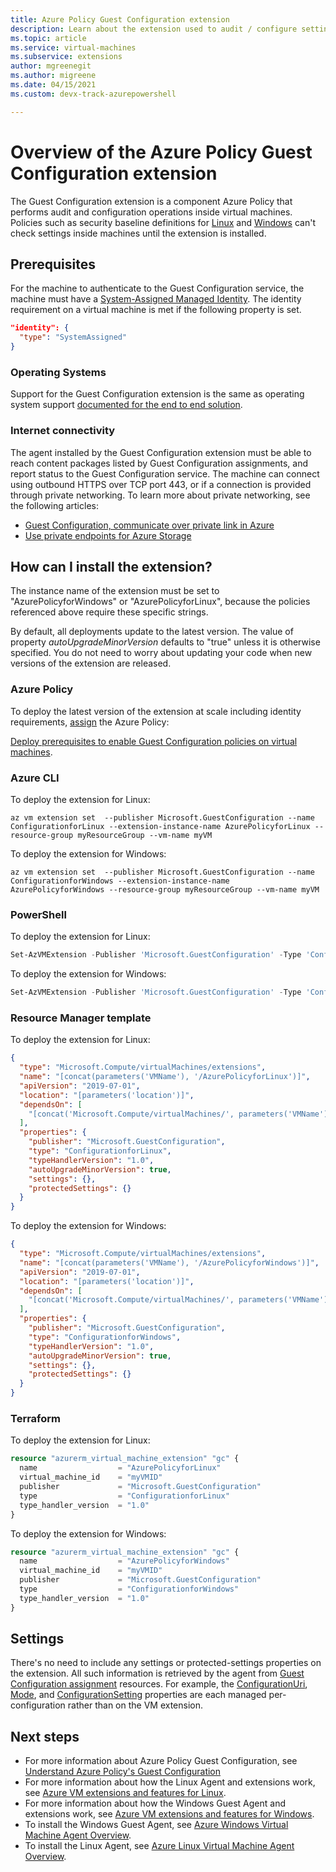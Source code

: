 ```yaml
---
title: Azure Policy Guest Configuration extension
description: Learn about the extension used to audit / configure settings inside virtual machines
ms.topic: article
ms.service: virtual-machines
ms.subservice: extensions
author: mgreenegit
ms.author: migreene
ms.date: 04/15/2021 
ms.custom: devx-track-azurepowershell

---
```


# Overview of the Azure Policy Guest Configuration extension

The Guest Configuration extension is a component Azure Policy that performs audit and configuration operations inside virtual machines.
Policies such as security baseline definitions for 
[Linux](https://portal.azure.com/#blade/Microsoft_Azure_Policy/PolicyDetailBlade/definitionId/%2Fproviders%2FMicrosoft.Authorization%2FpolicyDefinitions%2Ffc9b3da7-8347-4380-8e70-0a0361d8dedd)
and [Windows](https://portal.azure.com/#blade/Microsoft_Azure_Policy/PolicyDetailBlade/definitionId/%2Fproviders%2FMicrosoft.Authorization%2FpolicyDefinitions%2F72650e9f-97bc-4b2a-ab5f-9781a9fcecbc)
can't check settings inside machines until the extension is installed.

## Prerequisites

For the machine to authenticate to the Guest Configuration service, the machine must have a
[System-Assigned Managed Identity](../../active-directory/managed-identities-azure-resources/overview.md).
The identity requirement on a virtual machine is met if the following property is set.

  ```json
  "identity": {
    "type": "SystemAssigned"
  }
  ```

### Operating Systems

Support for the Guest Configuration extension is the same as operating system support
[documented for the end to end solution](../../governance/policy/concepts/guest-configuration.md#supported-client-types).

### Internet connectivity

The agent installed by the Guest Configuration extension must be able to reach
content packages listed by Guest Configuration assignments,
and report status to the Guest Configuration service.
The machine can connect using outbound HTTPS over
TCP port 443, or if a connection is provided through private networking.
To learn more about private networking, see the following articles:

- [Guest Configuration, communicate over private link in Azure](../../governance/policy/concepts/guest-configuration.md#communicate-over-private-link-in-azure)
- [Use private endpoints for Azure Storage](../../storage/common/storage-private-endpoints.md)

## How can I install the extension?

The instance name of the extension must be set to
"AzurePolicyforWindows" or "AzurePolicyforLinux",
because the policies referenced above require these specific strings.

By default, all deployments update to the latest version. The value
of property _autoUpgradeMinorVersion_ defaults to "true" unless it is otherwise
specified. You do not need to worry about updating your code when
new versions of the extension are released.

### Azure Policy

To deploy the latest version of the extension at scale including identity requirements,
[assign](../../governance/policy/assign-policy-portal.md) the Azure Policy:

[Deploy prerequisites to enable Guest Configuration policies on virtual machines](https://github.com/Azure/azure-policy/blob/master/built-in-policies/policySetDefinitions/Guest%20Configuration/GuestConfiguration_AzureBaseline.json).

### Azure CLI

To deploy the extension for Linux:


```azurecli
az vm extension set  --publisher Microsoft.GuestConfiguration --name ConfigurationforLinux --extension-instance-name AzurePolicyforLinux --resource-group myResourceGroup --vm-name myVM
```

To deploy the extension for Windows:

```azurecli
az vm extension set  --publisher Microsoft.GuestConfiguration --name ConfigurationforWindows --extension-instance-name AzurePolicyforWindows --resource-group myResourceGroup --vm-name myVM
```

### PowerShell

To deploy the extension for Linux:

```powershell
Set-AzVMExtension -Publisher 'Microsoft.GuestConfiguration' -Type 'ConfigurationforLinux' -Name 'AzurePolicyforLinux' -TypeHandlerVersion 1.0 -ResourceGroupName 'myResourceGroup' -Location 'myLocation' -VMName 'myVM'
```

To deploy the extension for Windows:

```powershell
Set-AzVMExtension -Publisher 'Microsoft.GuestConfiguration' -Type 'ConfigurationforWindows' -Name 'AzurePolicyforWindows' -TypeHandlerVersion 1.0 -ResourceGroupName 'myResourceGroup' -Location 'myLocation' -VMName 'myVM'
```

### Resource Manager template

To deploy the extension for Linux:

```json
{
  "type": "Microsoft.Compute/virtualMachines/extensions",
  "name": "[concat(parameters('VMName'), '/AzurePolicyforLinux')]",
  "apiVersion": "2019-07-01",
  "location": "[parameters('location')]",
  "dependsOn": [
    "[concat('Microsoft.Compute/virtualMachines/', parameters('VMName'))]"
  ],
  "properties": {
    "publisher": "Microsoft.GuestConfiguration",
    "type": "ConfigurationforLinux",
    "typeHandlerVersion": "1.0",
    "autoUpgradeMinorVersion": true,
    "settings": {},
    "protectedSettings": {}
  }
}
```

To deploy the extension for Windows:

```json
{
  "type": "Microsoft.Compute/virtualMachines/extensions",
  "name": "[concat(parameters('VMName'), '/AzurePolicyforWindows')]",
  "apiVersion": "2019-07-01",
  "location": "[parameters('location')]",
  "dependsOn": [
    "[concat('Microsoft.Compute/virtualMachines/', parameters('VMName'))]"
  ],
  "properties": {
    "publisher": "Microsoft.GuestConfiguration",
    "type": "ConfigurationforWindows",
    "typeHandlerVersion": "1.0",
    "autoUpgradeMinorVersion": true,
    "settings": {},
    "protectedSettings": {}
  }
}
```

### Terraform

To deploy the extension for Linux:

```terraform
resource "azurerm_virtual_machine_extension" "gc" {
  name                  = "AzurePolicyforLinux"
  virtual_machine_id    = "myVMID"
  publisher             = "Microsoft.GuestConfiguration"
  type                  = "ConfigurationforLinux"
  type_handler_version  = "1.0"
}
```

To deploy the extension for Windows:

```terraform
resource "azurerm_virtual_machine_extension" "gc" {
  name                  = "AzurePolicyforWindows"
  virtual_machine_id    = "myVMID"
  publisher             = "Microsoft.GuestConfiguration"
  type                  = "ConfigurationforWindows"
  type_handler_version  = "1.0"
}
```

## Settings

There's no need to include any settings or protected-settings properties on the extension.
All such information is retrieved by the agent from
[Guest Configuration assignment](/rest/api/guestconfiguration/guestconfigurationassignments)
resources. For example, the
[ConfigurationUri](/rest/api/guestconfiguration/guestconfigurationassignments/createorupdate#guestconfigurationnavigation),
[Mode](/rest/api/guestconfiguration/guestconfigurationassignments/createorupdate#configurationmode),
and
[ConfigurationSetting](/rest/api/guestconfiguration/guestconfigurationassignments/createorupdate#configurationsetting)
properties are each managed per-configuration rather than on the VM extension.

## Next steps

* For more information about Azure Policy Guest Configuration, see [Understand Azure Policy's Guest Configuration](../../governance/policy/concepts/guest-configuration.md)
* For more information about how the Linux Agent and extensions work, see [Azure VM extensions and features for Linux](features-linux.md).
* For more information about how the Windows Guest Agent and extensions work, see [Azure VM extensions and features for Windows](features-windows.md).  
* To install the Windows Guest Agent, see [Azure Windows Virtual Machine Agent Overview](agent-windows.md).  
* To install the Linux Agent, see [Azure Linux Virtual Machine Agent Overview](agent-linux.md).  

